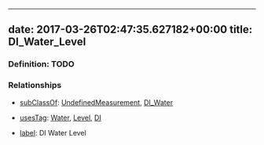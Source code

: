 
---
date: 2017-03-26T02:47:35.627182+00:00
title: DI_Water_Level
---
### Definition: TODO

### Relationships

* [subClassOf](http://www.w3.org/2000/01/rdf-schema#subClassOf): [UndefinedMeasurement](https://brickschema.org/schema/1.0/Brick#UndefinedMeasurement), [DI_Water](https://brickschema.org/schema/1.0/Brick#DI_Water)

* [usesTag](https://brickschema.org/schema/1.0/BrickFrame#usesTag): [Water](https://brickschema.org/schema/1.0/BrickTag#Water), [Level](https://brickschema.org/schema/1.0/BrickTag#Level), [DI](https://brickschema.org/schema/1.0/BrickTag#DI)

* [label](http://www.w3.org/2000/01/rdf-schema#label): DI Water Level
